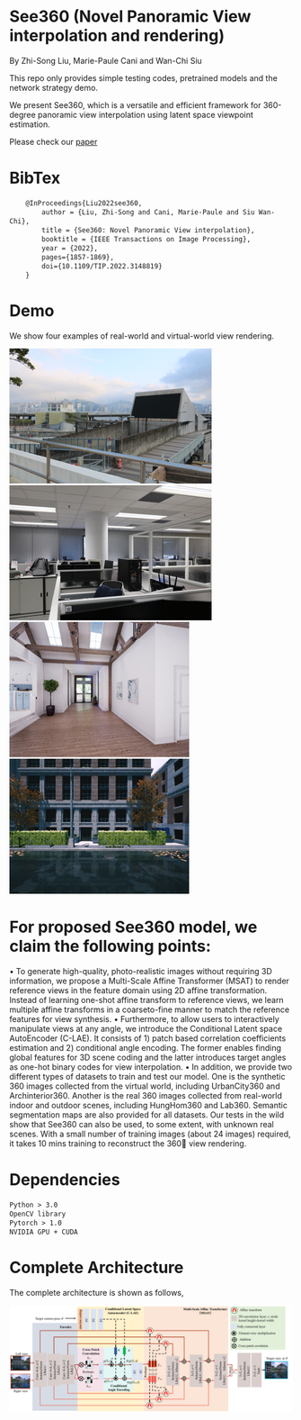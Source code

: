 # See360 (Novel Panoramic View interpolation and rendering)

By Zhi-Song Liu, Marie-Paule Cani and Wan-Chi Siu

This repo only provides simple testing codes, pretrained models and the network strategy demo.

We present See360, which is a versatile and efficient framework for 360-degree panoramic view interpolation using latent space viewpoint estimation.

Please check our [paper](https://ieeexplore.ieee.org/stamp/stamp.jsp?arnumber=9709215)

# BibTex


        @InProceedings{Liu2022see360,
            author = {Liu, Zhi-Song and Cani, Marie-Paule and Siu Wan-Chi},
            title = {See360: Novel Panoramic View interpolation},
            booktitle = {IEEE Transactions on Image Processing},
            year = {2022},
            pages={1857-1869},
            doi={10.1109/TIP.2022.3148819}
        }
  
# Demo
We show four examples of real-world and virtual-world view rendering.

![eg1](/figures/hunghom_our.gif)  ![eg2](/figures/lab_our.gif)
![eg3](/figures/archinterior_our.gif)  ![eg4](/figures/urbancity_our.gif) 

# For proposed See360 model, we claim the following points:

• To generate high-quality, photo-realistic images without requiring 3D information, we propose a Multi-Scale Affine Transformer (MSAT) to render reference views in the feature domain using 2D affine transformation. Instead of learning one-shot affine transform to reference views, we learn multiple affine transforms in a coarseto-fine manner to match the reference features for view synthesis.
• Furthermore, to allow users to interactively manipulate views at any angle, we introduce the Conditional Latent space AutoEncoder (C-LAE). It consists of 1) patch based correlation coefficients estimation and 2) conditional angle encoding. The former enables finding global features for 3D scene coding and the latter introduces target angles as one-hot binary codes for view interpolation.
• In addition, we provide two different types of datasets to train and test our model. One is the synthetic 360 images collected from the virtual world, including UrbanCity360
and Archinterior360. Another is the real 360 images collected from real-world indoor and outdoor scenes, including HungHom360 and Lab360. Semantic segmentation maps are also provided for all datasets. Our tests in the wild show that See360 can also be used, to some extent, with unknown real scenes. With a small number of training images (about 24 images) required, it takes 10 mins training to reconstruct the 360 view rendering.

# Dependencies
    Python > 3.0
    OpenCV library
    Pytorch > 1.0
    NVIDIA GPU + CUDA

# Complete Architecture
The complete architecture is shown as follows,

![network](/figures/network.png)
